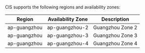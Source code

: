 CIS supports the following regions and availability zones: 

| Region | Availability Zone | Description |
| :-----------: | :--------------: | :----------: |
| ap-guangzhou | ap-guangzhou-2  | Guangzhou Zone 2 |
| ap-guangzhou | ap-guangzhou-3  | Guangzhou Zone 3 |
| ap-guangzhou | ap-guangzhou-4  | Guangzhou Zone 4 |

